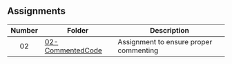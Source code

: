 ## Assignments

| Number | Folder | Description |
| :----: | ------ | ----------- |
| 02       |  [02-CommentedCode](https://github.com/duland94/2143-OOP-dunusinghe/blob/master/Assignments/02-CommentedCode/main.cpp)     |   Assignment to ensure proper commenting          | 
